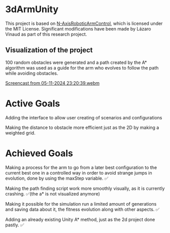 # 3dArmUnity
This project is based on [N-AxisRoboticArmControl](https://github.com/brenocq/N-AxisRoboticArmControl/tree/master), which is licensed under the MIT License. Significant modifications have been made by Lázaro Vinaud as part of this research project.

## Visualization of the project

100 random obstacles were generated and a path created by the A* algorithm was used as a guide for the arm who evolves to follow the path while avoiding obstacles.

[Screencast from 05-11-2024 23:20:39.webm](https://github.com/user-attachments/assets/a34ad274-609e-461a-8ef3-8524c90ded0d)

# Active Goals

Adding the interface to allow user creating of scenarios and configurations

Making the distance to obstacle more efficient just as the 2D by making a weighted grid.

# Achieved Goals

Making a process for the arm to go from a later best configuration to the current best one in a controlled way in order to avoid strange jumps in evolution, done by using the maxStep variable. ✅

Making the path finding script work more smoothly visually, as it is currently crashing. ✅(the a* is not visualized anymore)

Making it possible for the simulation run a limited amount of generations and saving data about it, the fitness evolution along with other aspects. ✅

Adding an already existing Unity A* method, just as the 2d project done pastly. ✅
